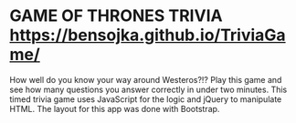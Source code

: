 # GAME OF THRONES TRIVIA https://bensojka.github.io/TriviaGame/

How well do you know your way around Westeros?!? Play this game and see how many questions you answer correctly in under two minutes. This timed trivia game uses JavaScript for the logic and jQuery to manipulate HTML. The layout for this app was done with Bootstrap.
